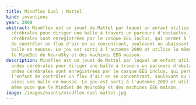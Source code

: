```yaml
---
title: Mindflex Duel | Mattel
kind: inventions
year: 2009
abstract: Mindflex est un jouet de Mattel par lequel un enfant utilise ses ondes
  cérébrales pour diriger une balle à travers un parcours d'obstacles. Les ondes
  cérébrales sont enregistrées par le casque EEG inclus, qui permet à l'enfant
  de contrôler un flux d'air en se concentrant, soulevant ou abaissant ainsi une
  balle en mousse. Le jeu est sorti à l'automne 2009 et utilise la même puce que
  le MindSet de NeuroSky et des machines EEG maison.
description: Mindflex est un jouet de Mattel par lequel un enfant utilise ses
  ondes cérébrales pour diriger une balle à travers un parcours d'obstacles. Les
  ondes cérébrales sont enregistrées par le casque EEG inclus, qui permet à
  l'enfant de contrôler un flux d'air en se concentrant, soulevant ou abaissant
  ainsi une balle en mousse. Le jeu est sorti à l'automne 2009 et utilise la
  même puce que le MindSet de NeuroSky et des machines EEG maison.
image: /images/events/mindflex-duel-mattel.jpg
---
```

